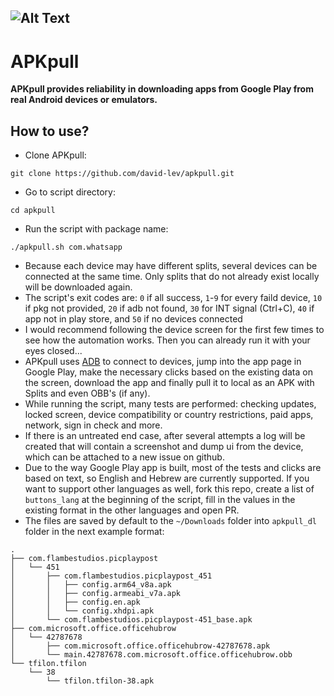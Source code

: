 ![Alt Text](https://user-images.githubusercontent.com/42866208/149928481-69136427-bad1-4ea3-a6af-0bda0414bf9e.gif)
---
# APKpull

**APKpull provides reliability in downloading apps from Google Play from real Android devices or emulators.**

## How to use?
- Clone APKpull:
```
git clone https://github.com/david-lev/apkpull.git
```
- Go to script directory:
```
cd apkpull
```
- Run the script with package name:
```
./apkpull.sh com.whatsapp
```
- Because each device may have different splits, several devices can be connected at the same time. Only splits that do not already exist locally will be downloaded again.
- The script's exit codes are: `0` if all success, `1`-`9` for every faild device, `10` if pkg not provided, `20` if adb not found, `30` for INT signal (Ctrl+C), `40` if app not in play store, and `50` if no devices connected
- I would recommend following the device screen for the first few times to see how the automation works. Then you can already run it with your eyes closed...
- APKpull uses [ADB](https://developer.android.com/studio/command-line/adb) to connect to devices, jump into the app page in Google Play, make the necessary clicks based on the existing data on the screen, download the app and finally pull it to local as an APK with Splits and even OBB's (if any).
- While running the script, many tests are performed: checking updates, locked screen, device compatibility or country restrictions, paid apps, network, sign in check and more.
- If there is an untreated end case, after several attempts a log will be created that will contain a screenshot and dump ui from the device, which can be attached to a new issue on github.
- Due to the way Google Play app is built, most of the tests and clicks are based on text, so English and Hebrew are currently supported. If you want to support other languages as well, fork this repo, create a list of `buttons_lang` at the beginning of the script, fill in the values in the existing format in the other languages and open PR.
- The files are saved by default to the `~/Downloads` folder into `apkpull_dl` folder in the next example format:
```
.
├── com.flambestudios.picplaypost
│   └── 451
│       ├── com.flambestudios.picplaypost_451
│       │   ├── config.arm64_v8a.apk
│       │   ├── config.armeabi_v7a.apk
│       │   ├── config.en.apk
│       │   └── config.xhdpi.apk
│       └── com.flambestudios.picplaypost-451_base.apk
├── com.microsoft.office.officehubrow
│   └── 42787678
│       ├── com.microsoft.office.officehubrow-42787678.apk
│       └── main.42787678.com.microsoft.office.officehubrow.obb
└── tfilon.tfilon
    └── 38
        └── tfilon.tfilon-38.apk
```
